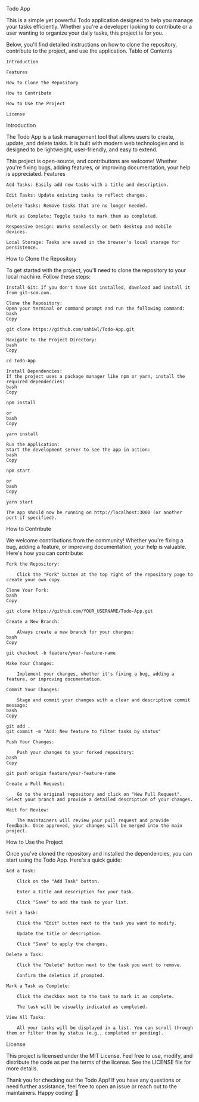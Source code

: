 Todo App

This is a simple yet powerful Todo application designed to help you manage your tasks efficiently. Whether you're a developer looking to contribute or a user wanting to organize your daily tasks, this project is for you.

Below, you'll find detailed instructions on how to clone the repository, contribute to the project, and use the application.
Table of Contents

    Introduction

    Features

    How to Clone the Repository

    How to Contribute

    How to Use the Project

    License

Introduction

The Todo App is a task management tool that allows users to create, update, and delete tasks. It is built with modern web technologies and is designed to be lightweight, user-friendly, and easy to extend.

This project is open-source, and contributions are welcome! Whether you're fixing bugs, adding features, or improving documentation, your help is appreciated.
Features

    Add Tasks: Easily add new tasks with a title and description.

    Edit Tasks: Update existing tasks to reflect changes.

    Delete Tasks: Remove tasks that are no longer needed.

    Mark as Complete: Toggle tasks to mark them as completed.

    Responsive Design: Works seamlessly on both desktop and mobile devices.

    Local Storage: Tasks are saved in the browser's local storage for persistence.

How to Clone the Repository

To get started with the project, you'll need to clone the repository to your local machine. Follow these steps:

    Install Git: If you don't have Git installed, download and install it from git-scm.com.

    Clone the Repository:
    Open your terminal or command prompt and run the following command:
    bash
    Copy

    git clone https://github.com/sahiwl/Todo-App.git

    Navigate to the Project Directory:
    bash
    Copy

    cd Todo-App

    Install Dependencies:
    If the project uses a package manager like npm or yarn, install the required dependencies:
    bash
    Copy

    npm install

    or
    bash
    Copy

    yarn install

    Run the Application:
    Start the development server to see the app in action:
    bash
    Copy

    npm start

    or
    bash
    Copy

    yarn start

    The app should now be running on http://localhost:3000 (or another port if specified).

How to Contribute

We welcome contributions from the community! Whether you're fixing a bug, adding a feature, or improving documentation, your help is valuable. Here's how you can contribute:

    Fork the Repository:

        Click the "Fork" button at the top right of the repository page to create your own copy.

    Clone Your Fork:
    bash
    Copy

    git clone https://github.com/YOUR_USERNAME/Todo-App.git

    Create a New Branch:

        Always create a new branch for your changes:
    bash
    Copy

    git checkout -b feature/your-feature-name

    Make Your Changes:

        Implement your changes, whether it's fixing a bug, adding a feature, or improving documentation.

    Commit Your Changes:

        Stage and commit your changes with a clear and descriptive commit message:
    bash
    Copy

    git add .
    git commit -m "Add: New feature to filter tasks by status"

    Push Your Changes:

        Push your changes to your forked repository:
    bash
    Copy

    git push origin feature/your-feature-name

    Create a Pull Request:

        Go to the original repository and click on "New Pull Request". Select your branch and provide a detailed description of your changes.

    Wait for Review:

        The maintainers will review your pull request and provide feedback. Once approved, your changes will be merged into the main project.

How to Use the Project

Once you've cloned the repository and installed the dependencies, you can start using the Todo App. Here's a quick guide:

    Add a Task:

        Click on the "Add Task" button.

        Enter a title and description for your task.

        Click "Save" to add the task to your list.

    Edit a Task:

        Click the "Edit" button next to the task you want to modify.

        Update the title or description.

        Click "Save" to apply the changes.

    Delete a Task:

        Click the "Delete" button next to the task you want to remove.

        Confirm the deletion if prompted.

    Mark a Task as Complete:

        Click the checkbox next to the task to mark it as complete.

        The task will be visually indicated as completed.

    View All Tasks:

        All your tasks will be displayed in a list. You can scroll through them or filter them by status (e.g., completed or pending).

License

This project is licensed under the MIT License. Feel free to use, modify, and distribute the code as per the terms of the license. See the LICENSE file for more details.

Thank you for checking out the Todo App! If you have any questions or need further assistance, feel free to open an issue or reach out to the maintainers. Happy coding! 🚀
